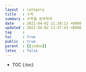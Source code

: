 ```yaml
---
layout  : category
title   : 수학
summary : 수학을 공부하자
date    : 2021-04-02 11:38:13 +0900
updated : 2021-04-02 11:47:43 +0900
tag     : 
toc     : true
public  : true
parent  : [[index]]
latex   : false
---
```

* TOC
{:toc}

